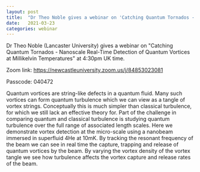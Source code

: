 ```yaml
---
layout: post
title:  "Dr Theo Noble gives a webinar on 'Catching Quantum Tornados - Nanoscale Real-Time Detection of Quantum Vortices at Millikelvin Temperatures' at 4:30pm (UK)"
date:   2021-03-23
categories: webinar
---
```

Dr Theo Noble (Lancaster University) gives a webinar on "Catching Quantum Tornados - Nanoscale Real-Time Detection of Quantum Vortices at Millikelvin Temperatures" at 4:30pm UK time.

Zoom link: https://newcastleuniversity.zoom.us/j/84853023081

Passcode: 040472

Quantum vortices are string-like defects in a quantum fluid. Many such vortices can form quantum turbulence which we can view as a tangle of vortex strings. Conceptually this is much simpler than classical turbulence, for which we still lack an effective theory for. Part of the challenge in comparing quantum and classical turbulence is studying quantum turbulence over the full range of associated length scales. Here we demonstrate vortex detection at the micro-scale using a nanobeam immersed in superfluid 4He at 10mK. By tracking the resonant frequency of the beam we can see in real time the capture, trapping and release of quantum vortices by the beam. By varying the vortex density of the vortex tangle we see how turbulence affects the vortex capture and release rates of the beam. 


